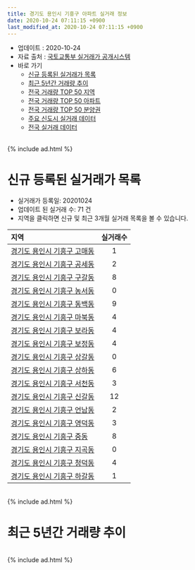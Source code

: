 ```yaml
---
title: 경기도 용인시 기흥구 아파트 실거래 정보
date: 2020-10-24 07:11:15 +0900
last_modified_at: 2020-10-24 07:11:15 +0900
---
```


* 업데이트 : 2020-10-24
* 자료 출처 : [국토교통부 실거래가 공개시스템](http://rt.molit.go.kr)
* 바로 가기
    * [신규 등록된 실거래가 목록](#신규-등록된-실거래가-목록)
    * [최근 5년간 거래량 추이](#최근-5년간-거래량-추이)
    * [전국 거래량 TOP 50 지역](https://inasie.github.io/apt-trade-info/최근-3개월-전국에서-가장-거래가-많이-발생한-지역)
    * [전국 거래량 TOP 50 아파트](https://inasie.github.io/apt-trade-info/최근-3개월-전국에서-가장-거래가-많이-발생한-아파트)
    * [전국 거래량 TOP 50 분양권](https://inasie.github.io/apt-trade-info/최근-3개월-전국에서-가장-거래가-많이-발생한-분양권)
    * [주요 신도시 실거래 데이터](https://inasie.github.io/apt-trade-info/주요-신도시)
    * [전국 실거래 데이터](https://inasie.github.io/apt-trade-info/전국)

<br>
{% include ad.html %}
<br>

# 신규 등록된 실거래가 목록
* 실거래가 등록일: 20201024
* 업데이트 된 실거래 수: 71 건
* 지역을 클릭하면 신규 및 최근 3개월 실거래 목록을 볼 수 있습니다.


|지역|실거래수|
|:---|:---:|
|[경기도 용인시 기흥구 고매동](https://inasie.github.io/apt-trade-info/경기도-용인시-기흥구-고매동)|1|
|[경기도 용인시 기흥구 공세동](https://inasie.github.io/apt-trade-info/경기도-용인시-기흥구-공세동)|2|
|[경기도 용인시 기흥구 구갈동](https://inasie.github.io/apt-trade-info/경기도-용인시-기흥구-구갈동)|8|
|[경기도 용인시 기흥구 농서동](https://inasie.github.io/apt-trade-info/경기도-용인시-기흥구-농서동)|0|
|[경기도 용인시 기흥구 동백동](https://inasie.github.io/apt-trade-info/경기도-용인시-기흥구-동백동)|9|
|[경기도 용인시 기흥구 마북동](https://inasie.github.io/apt-trade-info/경기도-용인시-기흥구-마북동)|4|
|[경기도 용인시 기흥구 보라동](https://inasie.github.io/apt-trade-info/경기도-용인시-기흥구-보라동)|4|
|[경기도 용인시 기흥구 보정동](https://inasie.github.io/apt-trade-info/경기도-용인시-기흥구-보정동)|4|
|[경기도 용인시 기흥구 상갈동](https://inasie.github.io/apt-trade-info/경기도-용인시-기흥구-상갈동)|0|
|[경기도 용인시 기흥구 상하동](https://inasie.github.io/apt-trade-info/경기도-용인시-기흥구-상하동)|6|
|[경기도 용인시 기흥구 서천동](https://inasie.github.io/apt-trade-info/경기도-용인시-기흥구-서천동)|3|
|[경기도 용인시 기흥구 신갈동](https://inasie.github.io/apt-trade-info/경기도-용인시-기흥구-신갈동)|12|
|[경기도 용인시 기흥구 언남동](https://inasie.github.io/apt-trade-info/경기도-용인시-기흥구-언남동)|2|
|[경기도 용인시 기흥구 영덕동](https://inasie.github.io/apt-trade-info/경기도-용인시-기흥구-영덕동)|3|
|[경기도 용인시 기흥구 중동](https://inasie.github.io/apt-trade-info/경기도-용인시-기흥구-중동)|8|
|[경기도 용인시 기흥구 지곡동](https://inasie.github.io/apt-trade-info/경기도-용인시-기흥구-지곡동)|0|
|[경기도 용인시 기흥구 청덕동](https://inasie.github.io/apt-trade-info/경기도-용인시-기흥구-청덕동)|4|
|[경기도 용인시 기흥구 하갈동](https://inasie.github.io/apt-trade-info/경기도-용인시-기흥구-하갈동)|1|


<br>
{% include ad.html %}
<br>

# 최근 5년간 거래량 추이


<div style="width:100%;">
    <canvas id="deal_progress" height="200"></canvas>
</div>

<script>
new Chart(document.getElementById("deal_progress"), {
    type: 'line',
    data: {
        labels: ['201510','201511','201512','201601','201602','201603','201604','201605','201606','201607','201608','201609','201610','201611','201612','201701','201702','201703','201704','201705','201706','201707','201708','201709','201710','201711','201712','201801','201802','201803','201804','201805','201806','201807','201808','201809','201810','201811','201812','201901','201902','201903','201904','201905','201906','201907','201908','201909','201910','201911','201912','202001','202002','202003','202004','202005','202006','202007','202008','202009','202010'],
        datasets: [{
            label: '매매',
            pointRadius: 1,
            data: [784, 462, 397, 308, 293, 410, 392, 494, 624, 622, 665, 668, 909, 531, 382, 269, 371, 485, 405, 553, 799, 696, 509, 552, 346, 387, 332, 556, 708, 964, 711, 788, 721, 654, 992, 1402, 973, 553, 377, 328, 313, 488, 498, 518, 493, 550, 505, 470, 796, 983, 1084, 1172, 1916, 599, 542, 709, 1503, 1326, 645, 485, 207],
            borderColor: "rgba(255, 201, 14, 1)",
            backgroundColor: "rgba(255, 201, 14, 0.5)",
            fill: false,
            lineTension: 0
        },{
            label: '전월세',
            pointRadius: 1,
            data: [706, 590, 671, 629, 602, 685, 569, 609, 582, 679, 664, 579, 755, 681, 691, 565, 721, 667, 547, 535, 677, 636, 562, 539, 476, 516, 509, 587, 553, 716, 494, 578, 580, 696, 667, 707, 859, 585, 638, 811, 642, 680, 661, 800, 896, 942, 701, 630, 793, 817, 723, 725, 961, 753, 602, 712, 889, 989, 690, 374, 295],
            borderColor: "rgba(0, 141, 185, 1)",
            backgroundColor: "rgba(0, 141, 185, 0.5)",
            fill: false,
            lineTension: 0
        }
        ]
    },
    options: {
        responsive: true,
        title: {
            display: false
        },
        tooltips: {
            mode: 'index',
            intersect: false
        },
        hover: {
            mode: 'nearest',
            intersect: true
        },
        scales: {
            xAxes: [{
                display: true,
                scaleLabel: {
                    display: true,
                    labelString: '년/월'
                }
            }],
            yAxes: [{
                display: true,
                ticks: {
                    suggestedMin: 0,
                },
                scaleLabel: {
                    display: true,
                    labelString: '실거래 수'
                }
            }]
        }
    }
});

</script>


<br>
{% include ad.html %}
<br>

